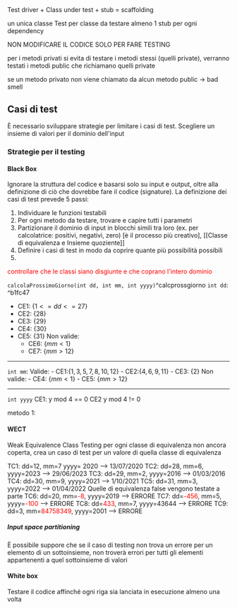 ##

Test driver + Class under test + stub = scaffolding 

un unica classe Test per classe da testare
almeno 1 stub per ogni dependency


NON MODIFICARE IL CODICE SOLO PER FARE TESTING


per i metodi privati si evita di testare i metodi stessi (quelli private), verranno testati i metodi public che richiamano quelli private

se un metodo privato non viene chiamato da alcun metodo public -> bad smell

## Casi di test
È necessario sviluppare strategie per limitare i casi di test.
Scegliere un insieme di valori per il dominio dell'input

### Strategie per il testing
#### Black Box
Ignorare la struttura del codice e basarsi solo su input e output, oltre alla definizione di ciò che dovrebbe fare il codice (signature).
La definizione dei casi di test prevede 5 passi:
1. Individuare le funzioni testabili
2. Per ogni metodo da testare, trovare e capire tutti i parametri
3. Partizionare il dominio di input in blocchi simili tra loro (ex. per calcolatrice: positivi, negativi, zero) \[è il processo più creativo], [[Classe di equivalenza e Insieme quoziente]]
4. Definire i casi di test in modo da coprire quante più possibilità possibili
5. 

<span style="color:#ff0000">controllare che le classi siano disgiunte e che coprano l'intero dominio</span>

`calcolaProssimoGiorno(int dd, int mm, int yyyy)`^calcprossgiorno
`int dd`:  ^b1fc47
- CE1: $\{1<=dd<=27\}$
- CE2: $\{28\}$
- CE3: $\{29\}$
- CE4: $\{30\}$
- CE5: $\{31\}$
Non valide:
	- CE6: $\{mm<1\}$
	- CE7: $\{mm>12\}$

---

`int mm`:
Valide:
	- CE1:$\{1,3,5,7,8,10,12\}$
	- CE2:$\{4,6,9,11\}$
	- CE3: $\{2\}$
Non valide:
	- CE4: $\{mm<1\}$
	- CE5: $\{mm>12\}$

---

`int yyyy`
CE1: y mod 4 == 0
CE2 y mod 4 != 0

metodo 1:
#### WECT
$\text{Weak Equivalence Class Testing}$
per ogni classe di equivalenza non ancora coperta, crea un caso di test per un valore di quella classe di equivalenza

TC1: dd=12, mm=7 yyyy= 2020 --> 13/07/2020
TC2: dd=28, mm=6, yyyy=2023 --> 29/06/2023
TC3: dd=29, mm=2, yyyy=2016 --> 01/03/2016
TC4: dd=30, mm=9, yyyy=2021 --> 1/10/2021
TC5: dd=31, mm=3, yyyy=2022 --> 01/04/2022
Quelle di equivalenza false vengono testate a parte
TC6: dd=20, mm=<span style="color:#ff0000">-8</span>, yyyy=2019 -->  ERRORE
TC7: dd=<span style="color:#ff0000">-456</span>, mm=5, yyyy=<span style="color:#ff0000">-100</span> --> ERRORE
TC8: dd=<span style="color:#ff0000">433</span>, mm=7, yyyy=43644 --> ERRORE
TC9: dd=3, mm=<span style="color:#ff0000">84758349</span>, yyyy=2001 --> ERRORE
##### Input space partitioning
È possibile suppore che se il caso di testing non trova un errore per un elemento di un sottoinsieme, non troverà errori per tutti gli elementi appartenenti a quel sottoinsieme di valori
#### White box
Testare il codice affinché ogni riga sia lanciata in esecuzione almeno una volta